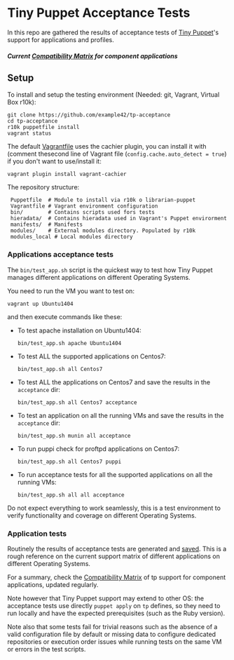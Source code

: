 # Tiny Puppet Acceptance Tests

In this repo are gathered the results of acceptance tests of [Tiny Puppet](http://www.tiny-puppet.com)'s support for applications and profiles.

##### Current [Compatibility Matrix](tests/app_summary.md) for component applications

## Setup

To install and setup the testing environment (Needed: git, Vagrant, Virtual Box r10k):

    git clone https://github.com/example42/tp-acceptance
    cd tp-acceptance
    r10k puppetfile install
    vagrant status

The default [Vagrantfile](https://github.com/example42/tp-playground/blob/master/Vagrantfile#L3) uses the cachier plugin, you can install it with (comment thesecond line of Vagrant file (```config.cache.auto_detect = true```) if you don't want to use/install it:

    vagrant plugin install vagrant-cachier

The repository structure:

     Puppetfile  # Module to install via r10k o librarian-puppet
     Vagrantfile # Vagrant environment configuration
     bin/        # Contains scripts used fors tests
     hieradata/  # Contains hieradata used in Vagrant's Puppet envirorment
     manifests/  # Manifests 
     modules/    # External modules directory. Populated by r10k
     modules_local # Local modules directory


### Applications acceptance tests

The ```bin/test_app.sh``` script is the quickest way to test how Tiny Puppet manages different applications on different Operating Systems.

You need to run the VM you want to test on:

    vagrant up Ubuntu1404

and then execute commands like these:

  - To test apache installation on Ubuntu1404:

    ```bin/test_app.sh apache Ubuntu1404```

  - To test ALL the supported applications on Centos7:

    ```bin/test_app.sh all Centos7```

  - To test ALL the applications on Centos7 and save the results in the ```acceptance``` dir:

    ```bin/test_app.sh all Centos7 acceptance```

  - To test an application on all the running VMs and save the results in the ```acceptance``` dir:

    ```bin/test_app.sh munin all acceptance```

  - To run puppi check for proftpd applications on Centos7:

    ```bin/test_app.sh all Centos7 puppi```

  - To run acceptance tests for all the supported applications on all the running VMs:

    ```bin/test_app.sh all all acceptance```


Do not expect everything to work seamlessly, this is a test environment to verify functionality and coverage on different Operating Systems. 


### Application tests 

Routinely the results of acceptance tests are generated and [saved](tests/app_summary.md). This is a rough reference on the current support matrix of different applications on different Operating Systems.

For a summary, check the [Compatibility Matrix](tests/app_summary.md) of tp support for component applications, updated regularly.

Note however that Tiny Puppet support may extend to other OS: the acceptance tests use directly ```puppet apply``` on ```tp``` defines, so they need to run locally and have the expected prerequisites (such as the Ruby version).

Note also that some tests fail for trivial reasons such as the absence of a valid configuration file by default or missing data to configure dedicated repositories or execution order issues while running tests on the same VM or errors in the test scripts.

